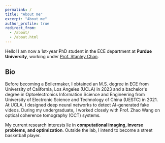 ```yaml
---
permalink: /
title: "About me"
excerpt: "About me"
author_profile: true
redirect_from: 
  - /about/
  - /about.html
---
```


Hello! I am now a 1st-year PhD student in the ECE department at **Purdue University**, working under [Prof. Stanley Chan](https://engineering.purdue.edu/ChanGroup/stanleychan.html).

Bio
-
Before becoming a Boilermaker, I obtained an M.S. degree in ECE from University of California, Los Angeles (UCLA) in 2023 and a bachelor's degree in Optoelectronics Information Science and Engineering from University of Electronic Science and Technology of China (UESTC) in 2021. At UCLA, I designed deep neural networks to detect AI-generated fake videos. During my undergraduate, I worked closely with Prof. Zhao Wang on optical coherence tomography (OCT) systems.

My current research interests lie in **computational imaging, inverse problems, and optimization**. Outside the lab, I intend to become a street basketball player.
